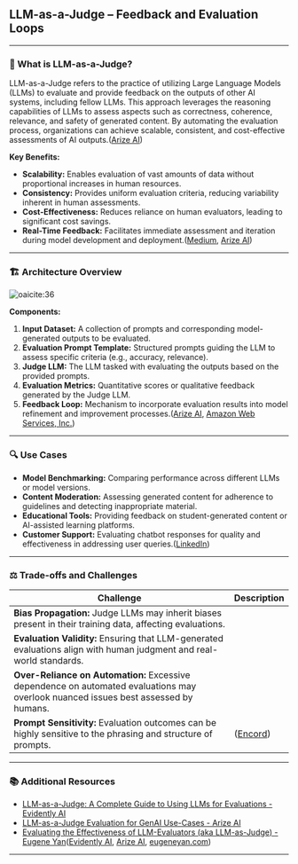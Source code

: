 ## LLM-as-a-Judge – Feedback and Evaluation Loops

---

### 🧠 What is LLM-as-a-Judge?

LLM-as-a-Judge refers to the practice of utilizing Large Language Models (LLMs) to evaluate and provide feedback on the outputs of other AI systems, including fellow LLMs. This approach leverages the reasoning capabilities of LLMs to assess aspects such as correctness, coherence, relevance, and safety of generated content. By automating the evaluation process, organizations can achieve scalable, consistent, and cost-effective assessments of AI outputs.([Arize AI][1])

**Key Benefits:**

* **Scalability:** Enables evaluation of vast amounts of data without proportional increases in human resources.
* **Consistency:** Provides uniform evaluation criteria, reducing variability inherent in human assessments.
* **Cost-Effectiveness:** Reduces reliance on human evaluators, leading to significant cost savings.
* **Real-Time Feedback:** Facilitates immediate assessment and iteration during model development and deployment.([Medium][2], [Arize AI][1])

---

### 🏗️ Architecture Overview

![oaicite:36](https://www.aimon.ai/content_images/llm-judge-arch.svg)

**Components:**

1. **Input Dataset:** A collection of prompts and corresponding model-generated outputs to be evaluated.
2. **Evaluation Prompt Template:** Structured prompts guiding the LLM to assess specific criteria (e.g., accuracy, relevance).
3. **Judge LLM:** The LLM tasked with evaluating the outputs based on the provided prompts.
4. **Evaluation Metrics:** Quantitative scores or qualitative feedback generated by the Judge LLM.
5. **Feedback Loop:** Mechanism to incorporate evaluation results into model refinement and improvement processes.([Arize AI][1], [Amazon Web Services, Inc.][3])

---

### 🔍 Use Cases

* **Model Benchmarking:** Comparing performance across different LLMs or model versions.
* **Content Moderation:** Assessing generated content for adherence to guidelines and detecting inappropriate material.
* **Educational Tools:** Providing feedback on student-generated content or AI-assisted learning platforms.
* **Customer Support:** Evaluating chatbot responses for quality and effectiveness in addressing user queries.([LinkedIn][4])

---

### ⚖️ Trade-offs and Challenges

| Challenge                                                                                                                           | Description   |
| ----------------------------------------------------------------------------------------------------------------------------------- | ------------- |
| **Bias Propagation:** Judge LLMs may inherit biases present in their training data, affecting evaluations.                          |               |
| **Evaluation Validity:** Ensuring that LLM-generated evaluations align with human judgment and real-world standards.                |               |
| **Over-Reliance on Automation:** Excessive dependence on automated evaluations may overlook nuanced issues best assessed by humans. |               |
| **Prompt Sensitivity:** Evaluation outcomes can be highly sensitive to the phrasing and structure of prompts.                       | ([Encord][5]) |

---

### 📚 Additional Resources

* [LLM-as-a-Judge: A Complete Guide to Using LLMs for Evaluations - Evidently AI](https://www.evidentlyai.com/llm-guide/llm-as-a-judge)
* [LLM-as-a-Judge Evaluation for GenAI Use-Cases - Arize AI](https://arize.com/blog-course/llm-as-a-judge/)
* [Evaluating the Effectiveness of LLM-Evaluators (aka LLM-as-Judge) - Eugene Yan](https://eugeneyan.com/writing/llm-evaluators/)([Evidently AI][7], [Arize AI][1], [eugeneyan.com][8])

---


[1]: https://arize.com/blog-course/llm-as-a-judge/?utm_source=chatgpt.com "LLM-as-a-Judge Evaluation for GenAI Use-Cases - Arize AI"
[2]: https://medium.com/%40jayamohanmohanan/llm-as-a-judge-the-future-of-ai-evaluations-6d2dc0e0b8ad?utm_source=chatgpt.com "LLM as a Judge: The Future of AI Evaluations - Medium"
[3]: https://aws.amazon.com/blogs/machine-learning/llm-as-a-judge-on-amazon-bedrock-model-evaluation/?utm_source=chatgpt.com "LLM-as-a-judge on Amazon Bedrock Model Evaluation - AWS"
[4]: https://www.linkedin.com/pulse/saas-competitive-advantage-through-elegant-llm-feedback-tomasz-tunguz?utm_source=chatgpt.com "SaaS Competitive Advantage Through Elegant LLM Feedback Mechanisms"
[5]: https://encord.com/blog/llm-as-a-judge/?utm_source=chatgpt.com "What is LLM as a Judge? How to Use LLMs for Evaluation - Encord"
[6]: https://www.philschmid.de/llm-evaluation?utm_source=chatgpt.com "LLM Evaluation doesn't need to be complicated - Philschmid"
[7]: https://www.evidentlyai.com/llm-guide/llm-as-a-judge?utm_source=chatgpt.com "LLM-as-a-judge: a complete guide to using LLMs for evaluations"
[8]: https://eugeneyan.com/writing/llm-evaluators/?utm_source=chatgpt.com "Evaluating the Effectiveness of LLM-Evaluators (aka LLM-as-Judge)"
